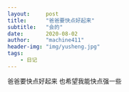 ```yaml
---
layout:     post
title:      "爸爸要快点好起来"
subtitle:   "会的"
date:       2020-08-02
author:     "machine411"
header-img: "img/yusheng.jpg"
tags:
    - 日记
---
```


爸爸要快点好起来
也希望我能快点强一些

